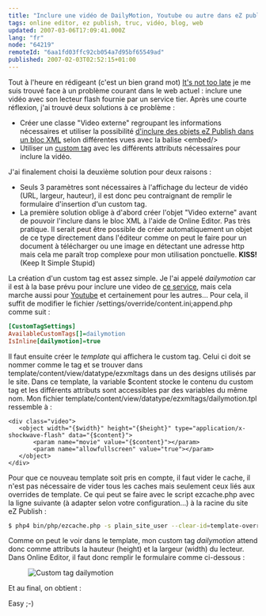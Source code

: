 ```yaml
---
title: "Inclure une vidéo de DailyMotion, Youtube ou autre dans eZ publish"
tags: online editor, ez publish, truc, vidéo, blog, web
updated: 2007-03-06T17:09:41.000Z
lang: "fr"
node: "64219"
remoteId: "6aa1fd03ffc92cb054a7d95bf65549ad"
published: 2007-02-03T02:52:15+01:00
---
```

 
Tout à l'heure en rédigeant (c'est un bien grand mot) [It's not too late](/post/it-s-not-too-late) je me suis trouvé face à un problème courant dans le web actuel : inclure une vidéo avec son lecteur flash fournie par un service tier. Après une courte réflexion, j'ai trouvé deux solutions à ce problème :

* Créer une classe &quot;Video externe&quot; regroupant les informations nécessaires et utiliser la possibilité [d'inclure des objets eZ Publish dans un bloc XML](http://ez.no/doc/ez_publish/technical_manual/3_8/reference/datatypes/xml_block/object_embedding) selon différentes vues avec la balise &lt;embed/&gt;
* Utiliser un [custom tag](http://ez.no/doc/ez_publish/technical_manual/3_8/reference/datatypes/xml_block/custom_tags) avec les différents attributs nécessaires pour inclure la vidéo.
 
 
J'ai finalement choisi la deuxième solution pour deux raisons :

* Seuls 3 paramètres sont nécessaires à l'affichage du lecteur de vidéo (URL, largeur, hauteur), il est donc peu contraignant de remplir le formulaire d'insertion d'un custom tag.
* La première solution oblige à d'abord créer l'objet &quot;Video externe&quot; avant de pouvoir l'inclure dans le bloc XML à l'aide de Online Editor. Pas très pratique. Il serait peut être possible de créer automatiquement un objet de ce type directement dans l'éditeur comme on peut le faire pour un document à télécharger ou une image en détectant une adresse http mais cela me paraît trop complexe pour mon utilisation ponctuelle. **KISS!** (Keep It Simple Stupid)
 

La création d'un custom tag est assez simple. Je l'ai appelé *dailymotion* car il est à la base prévu pour inclure une video de [ce service](http://www.dailymotion.com), mais cela marche aussi pour [Youtube](http://www.youtube.com/) et certainement pour les autres… Pour cela, il suffit de modifier le fichier /settings/override/content.ini;append.php comme suit :

 ``` ini
[CustomTagSettings]
AvailableCustomTags[]=dailymotion
IsInline[dailymotion]=true
```

 
Il faut ensuite créer le *template* qui affichera le custom tag. Celui ci doit se nommer comme le tag et se trouver dans template/content/view/datatype/ezxmltags dans un des designs utilisés par le site. Dans ce template, la variable $content stocke le contenu du custom tag et les différents attributs sont accessibles par des variables du même nom. Mon fichier template/content/view/datatype/ezxmltags/dailymotion.tpl ressemble à :

 ```
<div class="video">
    <object width="{$width}" height="{$height}" type="application/x-shockwave-flash" data="{$content}">
        <param name="movie" value="{$content}"></param>
        <param name="allowfullscreen" value="true"></param>
    </object>
</div>
```

 
Pour que ce nouveau template soit pris en compte, il faut vider le cache, il n'est pas nécessaire de vider tous les caches mais seulement ceux liés aux overrides de template. Ce qui peut se faire avec le script ezcache.php avec la ligne suivante (à adapter selon votre configuration…) à la racine du site eZ Publish :

 ``` bash
$ php4 bin/php/ezcache.php -s plain_site_user --clear-id=template-override
```

 
Comme on peut le voir dans le template, mon custom tag *dailymotion* attend donc comme attributs la hauteur (height) et la largeur (width) du lecteur. Dans Online Editor, il faut donc remplir le formulaire comme ci-dessous :

 <figure class="object-center"><img loading="lazy" src="/images//custom-tag-dailymotion.png" alt="Custom tag dailymotion">
</figure>

 
Et au final, on obtient :

 
<div class="video">
	<object width="400" height="342" type="application/x-shockwave-flash" data="https://www.dailymotion.com/swf/2v5NoyiC68nSC4tMV">
		<param name="movie" value="https://www.dailymotion.com/swf/2v5NoyiC68nSC4tMV"></param>
		<param name="allowfullscreen" value="true"></param>
	</object>
</div>

 
Easy ;-)

